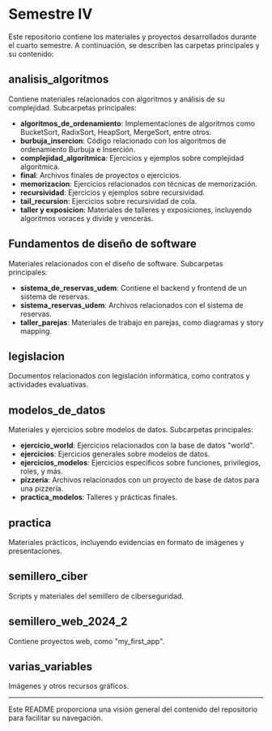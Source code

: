 # Semestre IV

Este repositorio contiene los materiales y proyectos desarrollados durante el cuarto semestre. A continuación, se describen las carpetas principales y su contenido:

## analisis_algoritmos

Contiene materiales relacionados con algoritmos y análisis de su complejidad. Subcarpetas principales:

- **algoritmos_de_ordenamiento**: Implementaciones de algoritmos como BucketSort, RadixSort, HeapSort, MergeSort, entre otros.
- **burbuja_insercion**: Código relacionado con los algoritmos de ordenamiento Burbuja e Inserción.
- **complejidad_algoritmica**: Ejercicios y ejemplos sobre complejidad algorítmica.
- **final**: Archivos finales de proyectos o ejercicios.
- **memorizacion**: Ejercicios relacionados con técnicas de memorización.
- **recursividad**: Ejercicios y ejemplos sobre recursividad.
- **tail_recursion**: Ejercicios sobre recursividad de cola.
- **taller y exposicion**: Materiales de talleres y exposiciones, incluyendo algoritmos voraces y divide y vencerás.

## Fundamentos de diseño de software

Materiales relacionados con el diseño de software. Subcarpetas principales:

- **sistema_de_reservas_udem**: Contiene el backend y frontend de un sistema de reservas.
- **sistema_reservas_udem**: Archivos relacionados con el sistema de reservas.
- **taller_parejas**: Materiales de trabajo en parejas, como diagramas y story mapping.

## legislacion

Documentos relacionados con legislación informática, como contratos y actividades evaluativas.

## modelos_de_datos

Materiales y ejercicios sobre modelos de datos. Subcarpetas principales:

- **ejercicio_world**: Ejercicios relacionados con la base de datos "world".
- **ejercicios**: Ejercicios generales sobre modelos de datos.
- **ejercicios_modelos**: Ejercicios específicos sobre funciones, privilegios, roles, y más.
- **pizzeria**: Archivos relacionados con un proyecto de base de datos para una pizzería.
- **practica_modelos**: Talleres y prácticas finales.

## practica

Materiales prácticos, incluyendo evidencias en formato de imágenes y presentaciones.

## semillero_ciber

Scripts y materiales del semillero de ciberseguridad.

## semillero_web_2024_2

Contiene proyectos web, como "my_first_app".

## varias_variables

Imágenes y otros recursos gráficos.

---

Este README proporciona una visión general del contenido del repositorio para facilitar su navegación.
